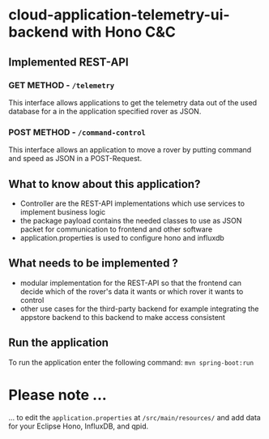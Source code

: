 # cloud-application-telemetry-ui-backend with Hono C&C

## Implemented REST-API

### GET METHOD - `/telemetry`
This interface allows applications to get the telemetry data out of the used database for a in the application specified rover as JSON.

### POST METHOD - `/command-control`
This interface allows an application to move a rover by putting command and speed as JSON in a POST-Request.

## What to know about this application?
- Controller are the REST-API implementations which use services to implement business logic
- the package payload contains the needed classes to use as JSON packet for communication to frontend and other software
- application.properties is used to configure hono and influxdb

## What needs to be implemented ?
- modular implementation for the REST-API so that the frontend can decide which of the rover's data it wants or which rover it wants to control
- other use cases for the third-party backend for example integrating the appstore backend to this backend to make access consistent

## Run the application
To run the application enter the following command:
`mvn spring-boot:run`

# Please note ...

... to edit the `application.properties` at `/src/main/resources/` and add data for your Eclipse Hono, InfluxDB, and qpid.